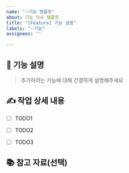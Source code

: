 ```yaml
---
name: "✨기능 템플릿"
about: 기능 이슈 템플릿
title: "[Feature] 기능 설명"
labels: "✨기능"
assignees: ''

---
```


## 💬 기능 설명

> 추가하려는 기능에 대해 간결하게 설명해주세요

## ✍ 작업 상세 내용

- [ ] TODO1
- [ ] TODO2
- [ ] TODO3


## 📚 참고 자료(선택)